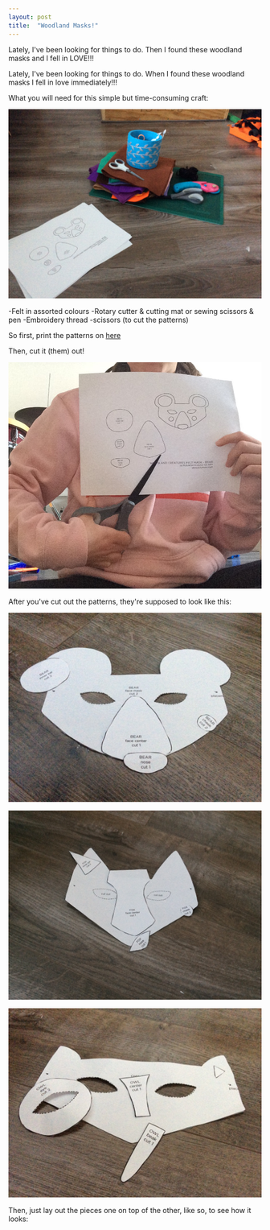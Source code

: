 ```yaml
---
layout: post 
title:  "Woodland Masks!"
---
```


Lately, I've been looking for things to do. Then I found these woodland masks and I fell 
in LOVE!!!

Lately, I've been looking for things to do. When I found these woodland masks I fell in 
love immediately!!!

What you will need for this simple but time-consuming craft:

![You will need...](/assets/IMG_4634.JPG)

-Felt in assorted colours
-Rotary cutter & cutting mat or  sewing scissors & pen
-Embroidery thread
-scissors (to cut the patterns)
 
 So first, print the patterns on [here](https://abeautifulmess.com/woodland-creatures-felt-masks/)
 
 Then, cut it (them) out!
 
 ![patterns](/assets/IMG_4640.JPG)
 
 After you've cut out the patterns, they're supposed to look like this:
 
 ![Bears!](/assets/IMG_4644.JPG)
 
 ![Foxes!](/assets/IMG_4646.JPG)
  
![Owls!](/assets/IMG_4650.JPG)

Then, just lay out the pieces one on top of the other, like so, to see how it looks:


 
 
 
 
 
 
 
